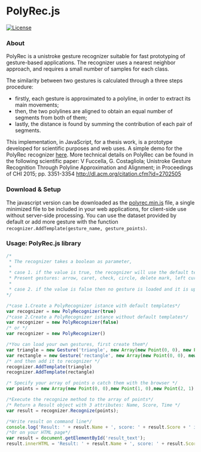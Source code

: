 # PolyRec.js

[![License](https://img.shields.io/badge/License-BSD%203--Clause-blue.svg)](https://opensource.org/licenses/BSD-3-Clause)

### About

PolyRec is a unistroke gesture recognizer suitable for fast prototyping of gesture-based applications. The recognizer uses a nearest neighbor approach, and requires a small number of samples for each class.

The similarity between two gestures is calculated through a three steps procedure:
- firstly, each gesture is approximated to a polyline, in order to extract its main movements;
- then, the two polylines are aligned to obtain an equal number of segments from both of them;
- lastly, the distance is found by summing the contribution of each pair of segments.

This implementation, in JavaScript, for a thesis work, is a prototype developed for scientific purposes and web uses.
A simple demo for the PolyRec recognizer [here](https://frapiocov.github.io/polyrec.js/demo). 
More technical details on PolyRec can be found in the following scientific paper:
V Fuccella, G. Costagliola; Unistroke Gesture Recognition Through Polyline Approximation and Alignment; in Proceedings of CHI 2015; pp. 3351-3354
http://dl.acm.org/citation.cfm?id=2702505 

### Download & Setup

The javascript version can be downloaded as the [polyrec.min.js](polyrec.min.js) file, a single minimized file to be included in your web applications, for client-side use without server-side processing. 
You can use the dataset provided by default or add more gesture with the function `recognizer.AddTemplate(gesture_name, gesture_points)`.

### Usage: PolyRec.js library

```JavaScript
/*
 * The recognizer takes a boolean as parameter, 
 * 
 * case 1. if the value is true, the recognizer will use the default templates already present;
 * Present gestures: arrow, caret, check, circle, delete mark, left curly bracket, right curly bracket, left square bracket, right square bracket, pigtail, question mark, rectangle, star, triangle, v, x.  
 * 
 * case 2. if the value is false then no gesture is loaded and it is up to the user to insert their gestures.
*/

/*case 1.Create a PolyRecognizer istance with default templates*/
var recognizer = new PolyRecognizer(true)
/*case 2.Create a PolyRecognizer istance without default templates*/
var recognizer = new PolyRecognizer(false)
/* or */
var recognizer = new PolyRecognizer()

/*You can load your own gestures, first create them*/
var triangle = new Gesture('triangle', new Array(new Point(0, 0), new Point(100, 0),  new Point(0, 100), new Point(0,100), new Point(0,0))
var rectangle = new Gesture('rectangle', new Array(new Point(0, 0), new Point(100, 0),  new Point(100, 200), new Point(0,200), new Point(0,0)) 
/* and then add it to recognizer */
recognizer.AddTemplate(triangle)
recognizer.AddTemplate(rectangle)

/* Specify your array of points o catch them with the browser */
var points = new Array(new Point(0, 0),new Point(1, 0),new Point(2, 1),new Point(3, 2),new Point(3, 3),new Point(2, 2),new Point(0, 0));

/*Execute the recognize method to the array of points*/
/* Return a Result object with 3 attributes: Name, Score, Time */
var result = recognizer.Recognize(points);

/*Write result on command line*/
console.log('Result: ' + result.Name + ', score: ' + result.Score + ' in ' + result.Time + 'ms.');
/*Or on your HTML page*/
var result = document.getElementById('result_text');  
result.innerHTML = 'Result: ' + result.Name + ', score: ' + result.Score + ' in ' + result.Time + 'ms.';
```
